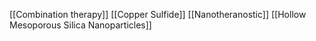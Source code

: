 [[Combination therapy]]
[[Copper Sulfide]]
[[Nanotheranostic]]
[[Hollow Mesoporous Silica Nanoparticles]]
